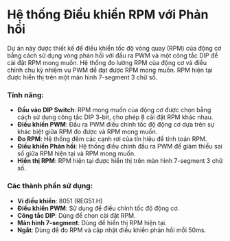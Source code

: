 # Hệ thống Điều khiển RPM với Phản hồi

Dự án này được thiết kế để điều khiển tốc độ vòng quay (RPM) của động cơ bằng cách sử dụng vòng phản hồi với đầu ra PWM và một công tắc DIP để cài đặt RPM mong muốn. Hệ thống đo lường RPM của động cơ và điều chỉnh chu kỳ nhiệm vụ PWM để đạt được RPM mong muốn. RPM hiện tại được hiển thị trên một màn hình 7-segment 3 chữ số.

### Tính năng:
- **Đầu vào DIP Switch**: RPM mong muốn của động cơ được chọn bằng cách sử dụng công tắc DIP 3-bit, cho phép 8 cài đặt RPM khác nhau.
- **Điều khiển PWM**: Đầu ra PWM điều chỉnh tốc độ động cơ dựa trên sự khác biệt giữa RPM đo được và RPM mong muốn.
- **Đo RPM**: Hệ thống đếm các cạnh rơi của tín hiệu để tính toán RPM.
- **Điều khiển Phản hồi**: Hệ thống điều chỉnh đầu ra PWM để giảm thiểu sai số giữa RPM hiện tại và RPM mong muốn.
- **Hiển thị RPM**: RPM hiện tại được hiển thị trên màn hình 7-segment 3 chữ số.

### Các thành phần sử dụng:
- **Vi điều khiển**: 8051 (REG51.H)
- **Điều khiển PWM**: Sử dụng để điều chỉnh tốc độ động cơ.
- **Công tắc DIP**: Dùng để chọn cài đặt RPM.
- **Màn hình 7-segment**: Dùng để hiển thị RPM hiện tại.
- **Ngắt**: Dùng để đo RPM và cập nhật điều khiển phản hồi mỗi 50ms.
